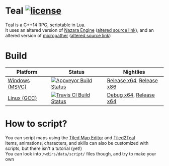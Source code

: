 # Teal [![license](https://img.shields.io/badge/license-MIT-blue.svg?style=plastic)](https://github.com/S6066/Teal/blob/master/LICENSE)

Teal is a C++14 RPG, scriptable in Lua.   
It uses an altered version of [Nazara Engine](https://github.com/DigitalPulseSoftware/NazaraEngine) ([altered source link](https://github.com/S6066/NazaraEngine/tree/tealnightly)), and an altered version of [micropather](https://github.com/leethomason/MicroPather) ([altered source link](https://github.com/S6066/Teal/tree/master/extlibs/src/micropather))

# Build
Platform       | Status          | Nightlies
-------------- | --------------- | ------------------
[Windows (MSVC)](https://ci.appveyor.com/project/S6066/teal) | [![Appveyor Build Status](https://ci.appveyor.com/api/projects/status/github/S6066/Teal?branch=luacomponents&svg=true)](https://ci.appveyor.com/project/S6066/teal) | [Release x64](https://ci.appveyor.com/api/projects/S6066/Teal/artifacts/build%2Fresult%2FTeal.7z?branch=luacomponents&job=Environment:+CONFIG=Release,+SUFFIXDLL=.dll,+SUFFIXLIB=.lib,+PLATFORM=x64,+PLATFORMNAME=x64), [Release x86](https://ci.appveyor.com/api/projects/S6066/Teal/artifacts/build%2Fresult%2FTeal.7z?branch=luacomponents&job=Environment:+CONFIG=Release,+SUFFIXDLL=.dll,+SUFFIXLIB=.lib,+PLATFORM=x86,+PLATFORMNAME=Win32)
[Linux (GCC)](https://travis-ci.org/S6066/Teal) | [![Travis CI Build Status](https://travis-ci.org/S6066/Teal.svg?branch=luacomponents)](https://travis-ci.org/S6066/Teal) | [Debug x64](https://github.com/S6066/Teal-binaries/tree/travis-luacomponents-debug-x64), [Release x64](https://github.com/S6066/Teal-binaries/tree/travis-luacomponents-release-x64)

# How to script?
You can script maps using the [Tiled Map Editor](http://mapeditor.org) and [Tiled2Teal](https://github.com/S6066/tiled2teal)  
Items, animations, characters, and skills can also be customized with scripts, but there isn't a tutorial (yet!)  
You can look into `/wdirs/data/script/` files though, and try to make your own